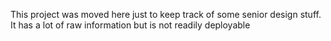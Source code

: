 This project was moved here just to keep track of some senior design stuff. It has a lot of raw information but is not readily deployable